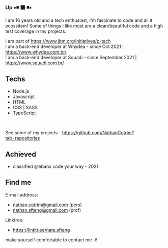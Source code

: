 ### Up ▪️◾ ⬛ ◾▪️

I am 16 years old and a tech enthusiast, I'm fascinate to code and all it ecossitem! Some of things I like most are a clean/beautiful code and a high test coverage in my projects.

I am part of https://www.ibm.org/initiatives/p-tech <br>
I am a back-end developer at Whydea - since Oct 2021 | https://www.whydea.com.br/ <br>
I am a back-end developer at Squadi - since September 2021 | https://www.squadi.com.br/


## Techs

- Node.js
- Javascript
- HTML
- CSS | SASS
- TypeScript


<br>

See some of my projects - https://github.com/NathanCotrim?tab=repositories


## Achieved

- classified @ebanx code your way - 2021
 
 
## Find me

E-mail address:
- nathan.cotrim@gmail.com (pers)
- nathan.sfteng@gmail.com (prof)

Linktree:
- https://linktr.ee/nate.sfteng

make yourself comfortable to contact me :)!
